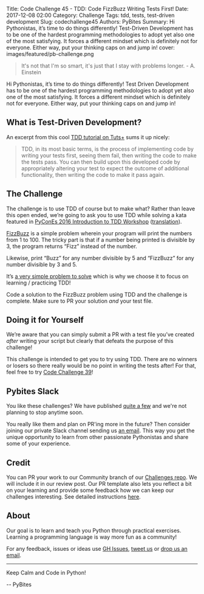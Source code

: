 Title: Code Challenge 45 - TDD: Code FizzBuzz Writing Tests First!
Date: 2017-12-08 02:00
Category: Challenge
Tags: tdd, tests, test-driven development
Slug: codechallenge45
Authors: PyBites
Summary: Hi Pythonistas, it’s time to do things differently! Test-Driven Development has to be one of the hardest programming methodologies to adopt yet also one of the most satisfying. It forces a different mindset which is definitely not for everyone. Either way, put your thinking caps on and jump in!
cover: images/featured/pb-challenge.png

> It's not that I'm so smart, it's just that I stay with problems longer. - A. Einstein

Hi Pythonistas, it’s time to do things differently! Test Driven Development has to be one of the hardest programming methodologies to adopt yet also one of the most satisfying. It forces a different mindset which is definitely not for everyone. Either way, put your thinking caps on and jump in!

## What is Test-Driven Development?

An excerpt from this cool [TDD tutorial on Tuts+](https://code.tutsplus.com/tutorials/beginning-test-driven-development-in-python--net-30137) sums it up nicely:

>TDD, in its most basic terms, is the process of implementing code by writing your tests first, seeing them fail, then writing the code to make the tests pass. You can then build upon this developed code by appropriately altering your test to expect the outcome of additional functionality, then writing the code to make it pass again.

## The Challenge

The challenge is to use TDD of course but to make what? Rather than leave this open ended, we’re going to ask you to use TDD while solving a kata featured in [PyConEs 2016 Introduction to TDD Workshop](https://github.com/aleasoluciones/pycones2016) ([translation](https://translate.googleusercontent.com/translate_c?depth=1&rurl=translate.google.com&sl=auto&sp=nmt4&tl=en&u=https://github.com/aleasoluciones/pycones2016&usg=ALkJrhi1AQ1pIyVxIIeAOIPfiRsco7o2cw)).

[FizzBuzz](https://en.wikipedia.org/wiki/Fizz_buzz) is a simple problem wherein your program will print the numbers from 1 to 100. The tricky part is that if a number being printed is divisible by 3, the program returns “Fizz” instead of the number.

Likewise, print “Buzz” for any number divisible by 5 and “FizzBuzz” for any number divisible by 3 and 5.

It’s [a very simple problem to solve](https://en.wikipedia.org/wiki/Fizz_buzz#Programming_interviews) which is why we choose it to focus on learning / practicing TDD!

Code a solution to the FizzBuzz problem using TDD and the challenge is complete. Make sure to PR your solution *and* your test file.

## Doing it for Yourself

We’re aware that you can simply submit a PR with a test file you’ve created *after* writing your script but clearly that defeats the purpose of this challenge!

This challenge is intended to get you to try using TDD. There are no winners or losers so there really would be no point in writing the tests after! For that, feel free to try [Code Challenge 39](https://pybit.es/codechallenge39.html)!


## Pybites Slack

You like these challenges? We have published [quite a few](https://github.com/pybites/challenges) and we're not planning to stop anytime soon.

You really like them and plan on PR'ing more in the future? Then consider joining our private Slack channel sending us [an email](mailto:pybitesblog@gmail.com). This way you get the unique opportunity to learn from other passionate Pythonistas and share some of your experience.

## Credit

You can PR your work to our Community branch of our [Challenges repo](https://github.com/pybites/challenges). We will include it in our review post. Our PR template also lets you reflect a bit on your learning and provide some feedback how we can keep our challenges interesting. See detailed instructions [here](https://github.com/pybites/challenges/blob/master/INSTALL.md).

## About

Our goal is to learn and teach you Python through practical exercises. Learning a programming language is way more fun as a community!

For any feedback, issues or ideas use [GH Issues](https://github.com/pybites/challenges/issues), [tweet us](https://twitter.com/pybites) or [drop us an email](mailto:pybitesblog@gmail.com).

---

Keep Calm and Code in Python!

-- PyBites
